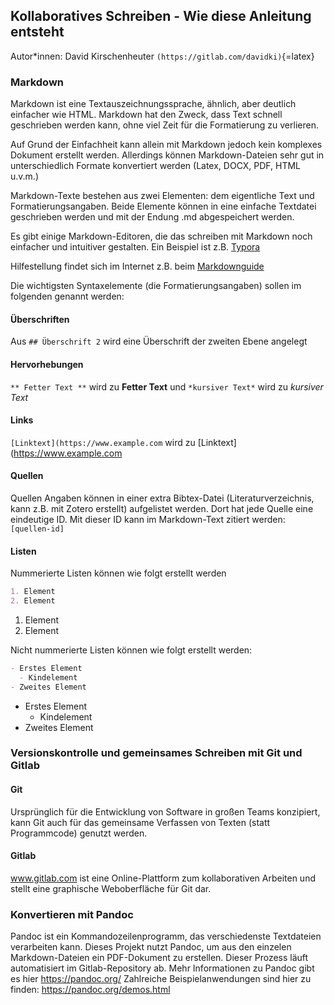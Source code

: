 ## Kollaboratives Schreiben - Wie diese Anleitung entsteht

Autor*innen: David Kirschenheuter `(https://gitlab.com/davidki)`{=latex}

### Markdown

Markdown ist eine Textauszeichnungssprache, ähnlich, aber deutlich einfacher wie HTML. Markdown hat den Zweck, dass Text schnell geschrieben werden kann, ohne viel Zeit für die Formatierung zu verlieren.

Auf Grund der Einfachheit kann allein mit Markdown jedoch kein komplexes Dokument erstellt werden. Allerdings können Markdown-Dateien sehr gut in unterschiedlich Formate konvertiert werden (Latex, DOCX, PDF, HTML u.v.m.)

Markdown-Texte bestehen aus zwei Elementen: dem eigentliche Text und Formatierungsangaben. Beide Elemente können in eine einfache Textdatei geschrieben werden und mit der Endung .md abgespeichert werden. 

Es gibt einige Markdown-Editoren, die das schreiben mit Markdown noch einfacher und intuitiver gestalten. Ein Beispiel ist z.B. [Typora](www.tpyor.io)

Hilfestellung findet sich im Internet z.B. beim [Markdownguide](https://www.markdownguide.org/cheat-sheet)

Die wichtigsten Syntaxelemente (die Formatierungsangaben) sollen im folgenden genannt werden:

#### Überschriften

Aus `## Überschrift 2` wird eine Überschrift der zweiten Ebene angelegt

#### Hervorhebungen

`** Fetter Text **` wird zu **Fetter Text** und `*kursiver Text*` wird zu *kursiver Text*

#### Links

`[Linktext](https://www.example.com` wird zu [Linktext](https://www.example.com

#### Quellen

Quellen Angaben können in einer extra Bibtex-Datei (Literaturverzeichnis, kann z.B. mit Zotero erstellt) aufgelistet werden. Dort hat jede Quelle eine eindeutige ID. Mit dieser ID kann im Markdown-Text zitiert werden: `[quellen-id]`

#### Listen

Nummerierte Listen können wie folgt erstellt werden

````markdown
1. Element
2. Element
````

1. Element
2. Element

Nicht nummerierte Listen können wie folgt erstellt werden:

```markdown
- Erstes Element
  - Kindelement
- Zweites Element
```

- Erstes Element
  - Kindelement
- Zweites Element

### Versionskontrolle und gemeinsames Schreiben mit Git und Gitlab

#### Git

 Ursprünglich für die Entwicklung von Software in großen Teams konzipiert, kann Git auch für das gemeinsame Verfassen von Texten (statt Programmcode) genutzt werden.

#### Gitlab

www.gitlab.com ist eine Online-Plattform zum kollaborativen Arbeiten und stellt eine graphische Weboberfläche für Git dar.

### Konvertieren mit Pandoc

Pandoc ist ein Kommandozeilenprogramm, das verschiedenste Textdateien verarbeiten kann. Dieses Projekt nutzt Pandoc, um aus den einzelen Markdown-Dateien ein PDF-Dokument zu erstellen. Dieser Prozess läuft automatisiert im Gitlab-Repository ab. Mehr Informationen zu Pandoc gibt es hier https://pandoc.org/ Zahlreiche Beispielanwendungen sind hier zu finden: https://pandoc.org/demos.html
